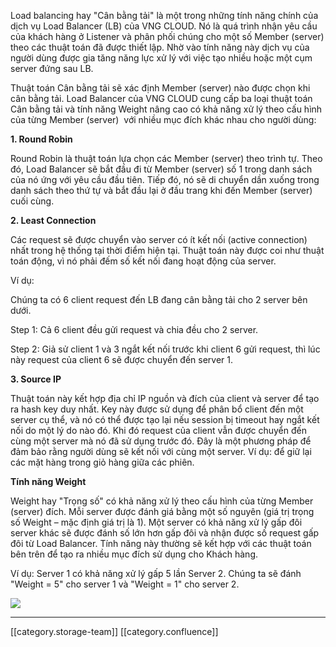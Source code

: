 Load balancing hay "Cân bằng tải" là một trong những tính năng chính của dịch vụ Load Balancer (LB) của VNG CLOUD. Nó là quá trình nhận yêu cầu của khách hàng ở Listener và phân phối chúng cho một số Member (server) theo các thuật toán đã được thiết lập. Nhờ vào tính năng này dịch vụ của người dùng được gia tăng năng lực xử lý với việc tạo nhiều hoặc một cụm server đứng sau LB.

Thuật toán Cân bằng tải sẽ xác định Member (server) nào được chọn khi cân bằng tải. Load Balancer của VNG CLOUD cung cấp ba loại thuật toán Cân bằng tải và tính năng Weight nâng cao có khả năng xử lý theo cấu hình của từng Member (server)  với nhiều mục đích khác nhau cho người dùng:

 **1. Round Robin** 







Round Robin là thuật toán lựa chọn các Member (server) theo trình tự. Theo đó, Load Balancer sẽ bắt đầu đi từ Member (server) số 1 trong danh sách của nó ứng với yêu cầu đầu tiên. Tiếp đó, nó sẽ di chuyển dần xuống trong danh sách theo thứ tự và bắt đầu lại ở đầu trang khi đến Member (server) cuối cùng.

 **2. Least Connection** 

Các request sẽ được chuyển vào server có ít kết nối (active connection) nhất trong hệ thống tại thời điểm hiện tại. Thuật toán này được coi như thuật toán động, vì nó phải đếm số kết nối đang hoạt động của server.

Ví dụ:

Chúng ta có 6 client request đến LB đang cân bằng tải cho 2 server bên dưới.





Step 1: Cả 6 client đều gửi request và chia đều cho 2 server.

Step 2: Giả sử client 1 và 3 ngắt kết nối trước khi client 6 gửi request, thì lúc này request của client 6 sẽ được chuyển đến server 1.











 **3. Source IP** 

Thuật toán này kết hợp địa chỉ IP nguồn và đích của client và server để tạo ra hash key duy nhất. Key này được sử dụng để phân bổ client đến một server cụ thể, và nó có thể được tạo lại nếu session bị timeout hay ngắt kết nối do một lý do nào đó. Khi đó request của client vẫn được chuyển đến cùng một server mà nó đã sử dụng trước đó. Đây là một phương pháp để đảm bảo rằng người dùng sẽ kết nối với cùng một server. Ví dụ: để giữ lại các mặt hàng trong giỏ hàng giữa các phiên.

 **Tính năng Weight** 

Weight hay "Trọng số" có khả năng xử lý theo cấu hình của từng Member (server) đích. Mỗi server được đánh giá bằng một số nguyên (giá trị trọng số Weight – mặc định giá trị là 1). Một server có khả năng xử lý gấp đôi server khác sẽ được đánh số lớn hơn gấp đôi và nhận được số request gấp đôi từ Load Balancer. Tính năng này thường sẽ kết hợp với các thuật toán bên trên để tạo ra nhiều mục đích sử dụng cho Khách hàng.

Ví dụ: Server 1 có khả năng xử lý gấp 5 lần Server 2. Chúng ta sẽ đánh "Weight = 5" cho server 1 và "Weight = 1" cho server 2.

![](images/storage/image2020-5-24_22-34-57.png)



*****

[[category.storage-team]] 
[[category.confluence]] 
